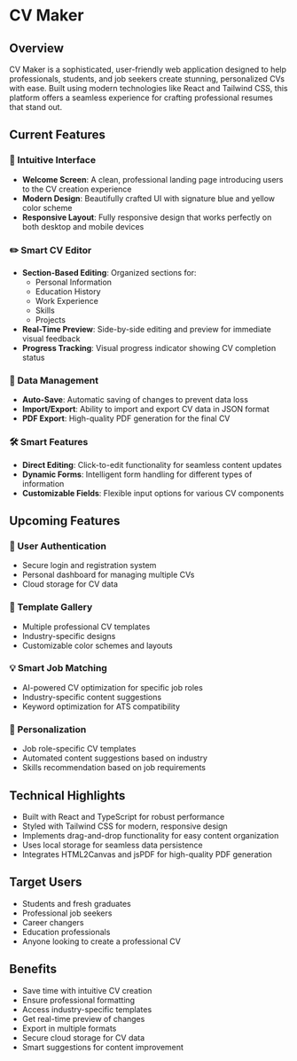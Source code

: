 

# CV Maker

## Overview
 CV Maker is a sophisticated, user-friendly web application designed to help professionals, students, and job seekers create stunning, personalized CVs with ease. Built using modern technologies like React and Tailwind CSS, this platform offers a seamless experience for crafting professional resumes that stand out.

## Current Features

### 🎨 Intuitive Interface
- **Welcome Screen**: A clean, professional landing page introducing users to the CV creation experience
- **Modern Design**: Beautifully crafted UI with signature blue and yellow color scheme
- **Responsive Layout**: Fully responsive design that works perfectly on both desktop and mobile devices

### ✏️ Smart CV Editor
- **Section-Based Editing**: Organized sections for:
  - Personal Information
  - Education History
  - Work Experience
  - Skills
  - Projects
- **Real-Time Preview**: Side-by-side editing and preview for immediate visual feedback
- **Progress Tracking**: Visual progress indicator showing CV completion status

### 💾 Data Management
- **Auto-Save**: Automatic saving of changes to prevent data loss
- **Import/Export**: Ability to import and export CV data in JSON format
- **PDF Export**: High-quality PDF generation for the final CV

### 🛠️ Smart Features
- **Direct Editing**: Click-to-edit functionality for seamless content updates
- **Dynamic Forms**: Intelligent form handling for different types of information
- **Customizable Fields**: Flexible input options for various CV components

## Upcoming Features

### 🔐 User Authentication
- Secure login and registration system
- Personal dashboard for managing multiple CVs
- Cloud storage for CV data

### 📑 Template Gallery
- Multiple professional CV templates
- Industry-specific designs
- Customizable color schemes and layouts

### 💡 Smart Job Matching
- AI-powered CV optimization for specific job roles
- Industry-specific content suggestions
- Keyword optimization for ATS compatibility

### 🎯 Personalization
- Job role-specific CV templates
- Automated content suggestions based on industry
- Skills recommendation based on job requirements

## Technical Highlights
- Built with React and TypeScript for robust performance
- Styled with Tailwind CSS for modern, responsive design
- Implements drag-and-drop functionality for easy content organization
- Uses local storage for seamless data persistence
- Integrates HTML2Canvas and jsPDF for high-quality PDF generation

## Target Users
- Students and fresh graduates
- Professional job seekers
- Career changers
- Education professionals
- Anyone looking to create a professional CV

## Benefits
- Save time with intuitive CV creation
- Ensure professional formatting
- Access industry-specific templates
- Get real-time preview of changes
- Export in multiple formats
- Secure cloud storage for CV data
- Smart suggestions for content improvement
